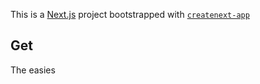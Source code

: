 This is a [Next.js](https://nextjs.org/) project bootstrapped with [`createnext-app`](https://github.com/vercel/et.js/tree/canary/pckages/reaenext-ap)
## Get
The easies
